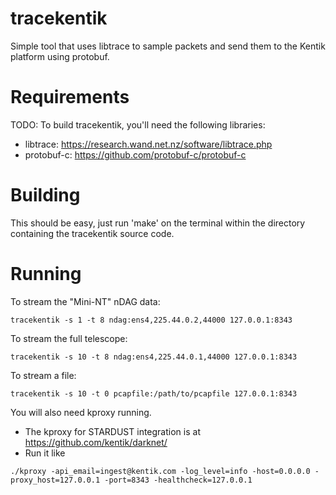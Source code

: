 # tracekentik

Simple tool that uses libtrace to sample packets and send
them to the Kentik platform using protobuf.

Requirements
============

TODO:
To build tracekentik, you'll need the following libraries:
 * libtrace: https://research.wand.net.nz/software/libtrace.php
 * protobuf-c: https://github.com/protobuf-c/protobuf-c

Building
========

This should be easy, just run 'make' on the terminal within the
directory containing the tracekentik source code.


Running
=======

To stream the "Mini-NT" nDAG data:
```
tracekentik -s 1 -t 8 ndag:ens4,225.44.0.2,44000 127.0.0.1:8343
```

To stream the full telescope:
```
tracekentik -s 10 -t 8 ndag:ens4,225.44.0.1,44000 127.0.0.1:8343
```

To stream a file:
```
tracekentik -s 10 -t 0 pcapfile:/path/to/pcapfile 127.0.0.1:8343
```

You will also need kproxy running.
 - The kproxy for STARDUST integration is at https://github.com/kentik/darknet/
 - Run it like
 
 ```
 ./kproxy -api_email=ingest@kentik.com -log_level=info -host=0.0.0.0 -proxy_host=127.0.0.1 -port=8343 -healthcheck=127.0.0.1
 ```
